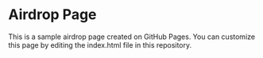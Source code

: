 # Airdrop Page

This is a sample airdrop page created on GitHub Pages. You can customize this page by editing the index.html file in this repository.
